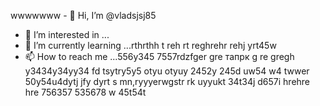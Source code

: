 wwwwwww - 👋 Hi, I’m @vladsjsj85
- 👀 I’m interested in ...
- 🌱 I’m currently learning ...rthrthh t reh rt reghrehr rehj yrt45w
- 📫 How to reach me ...556y345 7557rdzfger gre тапрк g re gregh y3434y34yy34  fd tsytry5y5 otyu otyuy 2452y 245d uw54 w4 twwer
50y54u4dytj jfy dyrt s mn,ryyyerwgstr rk uyyukt 34t34j d657i hrehre hre  756357 535678 w 45t54t 
<!---hrttrthf dsffk ret
vladsjsj85/vladsjsj85 is a ✨ special ✨ repository because its `README.md` (this file) appears on your GitHub profile.w
You can click the Preview link to take a look at your changes.
--->
